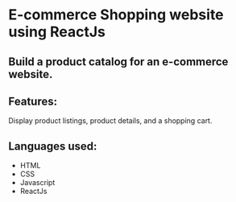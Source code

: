 # E-commerce Shopping website using ReactJs



## Build a product catalog for an e-commerce website.



## Features: 


Display product listings, product details, and a shopping cart.



## Languages used:
- HTML
- CSS
- Javascript
- ReactJs

